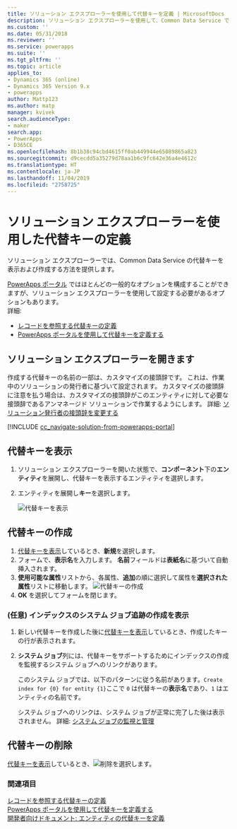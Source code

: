 ```yaml
---
title: ソリューション エクスプローラーを使用して代替キーを定義 | MicrosoftDocs
description: ソリューション エクスプローラーを使用して、Common Data Service でレコードの参照に使用できる代替キーを定義する方法を説明します
ms.custom: ''
ms.date: 05/31/2018
ms.reviewer: ''
ms.service: powerapps
ms.suite: ''
ms.tgt_pltfrm: ''
ms.topic: article
applies_to:
- Dynamics 365 (online)
- Dynamics 365 Version 9.x
- powerapps
author: Mattp123
ms.author: matp
manager: kvivek
search.audienceType:
- maker
search.app:
- PowerApps
- D365CE
ms.openlocfilehash: 8b1b38c94cbd4615ff0ab449944e65089865a823
ms.sourcegitcommit: d9cecdd5a35279d78aa1b6c9fc642e36a4e4612c
ms.translationtype: HT
ms.contentlocale: ja-JP
ms.lasthandoff: 11/04/2019
ms.locfileid: "2758725"
---
```

# <a name="define-alternate-keys-using-solution-explorer"></a>ソリューション エクスプローラーを使用した代替キーの定義

ソリューション エクスプローラーでは、Common Data Service の代替キーを表示および作成する方法を提供します。

[PowerApps ポータル](https://make.powerapps.com/?utm_source=padocs&utm_medium=linkinadoc&utm_campaign=referralsfromdoc) ではほとんどの一般的なオプションを構成することができますが、ソリューション エクスプローラーを使用して設定する必要があるオプションもあります。 <br />詳細: 
- [レコードを参照する代替キーの定義](define-alternate-keys-reference-records.md)<br />
- [PowerApps ポータルを使用して代替キーを定義する](define-alternate-keys-portal.md)

## <a name="open-solution-explorer"></a>ソリューション エクスプローラーを開きます

作成する代替キーの名前の一部は、カスタマイズの接頭辞です。 これは、作業中のソリューションの発行者に基づいて設定されます。 カスタマイズの接頭辞に注意を払う場合は、カスタマイズの接頭辞がこのエンティティに対して必要な接頭辞であるアンマネージド ソリューションで作業するようにします。 詳細: [ソリューション発行者の接頭辞を変更する](change-solution-publisher-prefix.md) 

[!INCLUDE [cc_navigate-solution-from-powerapps-portal](../../includes/cc_navigate-solution-from-powerapps-portal.md)]

## <a name="view-alternate-keys"></a>代替キーを表示

1. ソリューション エクスプローラーを開いた状態で、**コンポーネント**下の**エンティティ**を展開し、代替キーを表示するエンティティを選択します。
2. エンティティを展開し**キー**を選択します。

    ![代替キーを表示](media/view-alternate-keys-solution-explorer.png)

## <a name="create-an-alternate-key"></a>代替キーの作成

1. [代替キーを表示](#view-alternate-keys)しているとき、**新規**を選択します。
1. フォームで、**表示名**を入力します。 **名前**フィールドは**表紙名**に基づいて自動挿入されます。 
2. **使用可能な属性**リストから、各属性、**追加**の順に選択して属性を**選択された属性**リストに移動します。
    ![代替キーの作成](media/create-alternate-key-solution-explorer.png)
1. **OK** を選択してフォームを閉じます。

### <a name="optional-view-the-system-job-tracking-creation-of-indexes"></a>(任意) インデックスのシステム ジョブ追跡の作成を表示
1. 新しい代替キーを作成した後に[代替キーを表示](#view-alternate-keys)しているとき、作成したキーの行が表示されます。
2. **システム ジョブ**列には、代替キーをサポートするためにインデックスの作成を監視するシステム ジョブへのリンクがあります。 
    
    このシステム ジョブでは、以下のパターンに従う名前があります。`Create index for {0} for entity {1}`ここで `0` は代替キーの**表示名**であり、`1` はエンティティの名前です。

    システム ジョブへのリンクは、システム ジョブが正常に完了した後は表示されません。 詳細: [システム ジョブの監視と管理](/dynamics365/customer-engagement/admin/monitor-manage-system-jobs)


## <a name="delete-an-alternate-key"></a>代替キーの削除

[代替キーを表示](#view-alternate-keys)しているとき、![削除](media/delete.gif)を選択します。

### <a name="see-also"></a>関連項目

[レコードを参照する代替キーの定義](define-alternate-keys-reference-records.md)<br />
[PowerApps ポータルを使用して代替キーを定義する](define-alternate-keys-portal.md)<br />
[開発者向けドキュメント: エンティティの代替キーを定義](/dynamics365/customer-engagement/developer/define-alternate-keys-entity)
